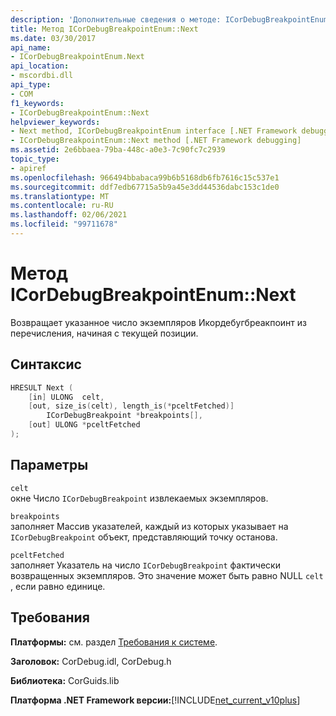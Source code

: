```yaml
---
description: 'Дополнительные сведения о методе: ICorDebugBreakpointEnum:: Next'
title: Метод ICorDebugBreakpointEnum::Next
ms.date: 03/30/2017
api_name:
- ICorDebugBreakpointEnum.Next
api_location:
- mscordbi.dll
api_type:
- COM
f1_keywords:
- ICorDebugBreakpointEnum::Next
helpviewer_keywords:
- Next method, ICorDebugBreakpointEnum interface [.NET Framework debugging]
- ICorDebugBreakpointEnum::Next method [.NET Framework debugging]
ms.assetid: 2e6bbaea-79ba-448c-a0e3-7c90fc7c2939
topic_type:
- apiref
ms.openlocfilehash: 966494bbabaca99b6b5168db6fb7616c15c537e1
ms.sourcegitcommit: ddf7edb67715a5b9a45e3dd44536dabc153c1de0
ms.translationtype: MT
ms.contentlocale: ru-RU
ms.lasthandoff: 02/06/2021
ms.locfileid: "99711678"
---
```

# <a name="icordebugbreakpointenumnext-method"></a>Метод ICorDebugBreakpointEnum::Next

Возвращает указанное число экземпляров Икордебугбреакпоинт из перечисления, начиная с текущей позиции.  
  
## <a name="syntax"></a>Синтаксис  
  
```cpp  
HRESULT Next (  
    [in] ULONG  celt,  
    [out, size_is(celt), length_is(*pceltFetched)]  
        ICorDebugBreakpoint *breakpoints[],  
    [out] ULONG *pceltFetched  
);  
```  
  
## <a name="parameters"></a>Параметры  

 `celt`  
 окне Число `ICorDebugBreakpoint` извлекаемых экземпляров.  
  
 `breakpoints`  
 заполняет Массив указателей, каждый из которых указывает на `ICorDebugBreakpoint` объект, представляющий точку останова.  
  
 `pceltFetched`  
 заполняет Указатель на число `ICorDebugBreakpoint` фактически возвращенных экземпляров. Это значение может быть равно NULL `celt` , если равно единице.  
  
## <a name="requirements"></a>Требования  

 **Платформы:** см. раздел [Требования к системе](../../get-started/system-requirements.md).  
  
 **Заголовок:** CorDebug.idl, CorDebug.h  
  
 **Библиотека:** CorGuids.lib  
  
 **Платформа .NET Framework версии:**[!INCLUDE[net_current_v10plus](../../../../includes/net-current-v10plus-md.md)]
